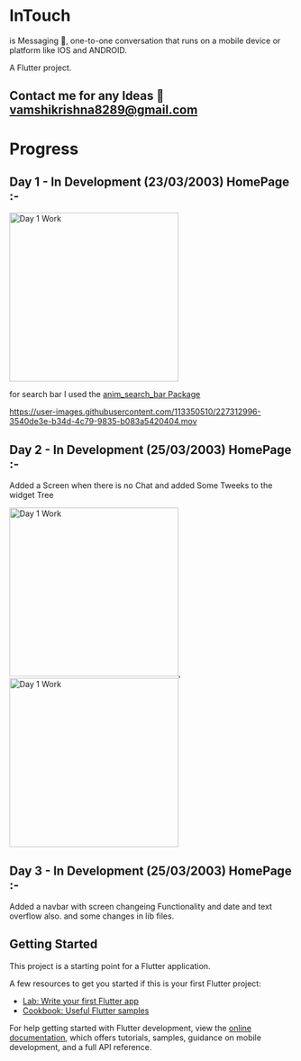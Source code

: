 # InTouch

is Messaging 💬, one-to-one conversation that runs on a mobile device or platform like IOS and ANDROID.

A Flutter project.

## Contact me for any Ideas 📧vamshikrishna8289@gmail.com

# Progress

## Day 1 - In Development (23/03/2003) HomePage :-

<img width="300" alt="Day 1 Work" src="https://user-images.githubusercontent.com/113350510/227312860-6f78dda0-453e-4297-9fe6-fd9c727f8a1e.png">

for search bar I used the <a href="https://pub.dev/packages/anim_search_bar">anim_search_bar Package</a>

https://user-images.githubusercontent.com/113350510/227312996-3540de3e-b34d-4c79-9835-b083a5420404.mov

## Day 2 - In Development (25/03/2003) HomePage :-

Added a Screen when there is no Chat and added Some Tweeks to the widget Tree

<img width="300" alt="Day 1 Work" src="https://user-images.githubusercontent.com/113350510/227707220-fcc30d1e-1702-4d68-b488-989e4048bbae.png">,
<img width="300" alt="Day 1 Work" src="https://user-images.githubusercontent.com/113350510/227707226-3b003c1a-0b50-42f7-a505-836fbd00a6a9.png">

## Day 3 - In Development (25/03/2003) HomePage :-

Added a navbar with screen changeing Functionality and date and text overflow also. and some changes in lib files.

## Getting Started

This project is a starting point for a Flutter application.

A few resources to get you started if this is your first Flutter project:

- [Lab: Write your first Flutter app](https://docs.flutter.dev/get-started/codelab)
- [Cookbook: Useful Flutter samples](https://docs.flutter.dev/cookbook)

For help getting started with Flutter development, view the
[online documentation](https://docs.flutter.dev/), which offers tutorials,
samples, guidance on mobile development, and a full API reference.
